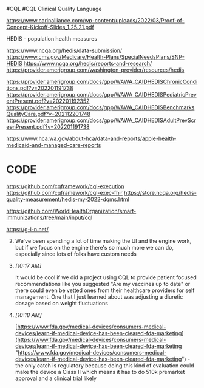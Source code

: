

#CQL
#CQL 
Clinical Quality Language

https://www.carinalliance.com/wp-content/uploads/2022/03/Proof-of-Concept-Kickoff-Slides_1.25.21.pdf

HEDIS - population health measures 

https://www.ncqa.org/hedis/data-submission/
https://www.cms.gov/Medicare/Health-Plans/SpecialNeedsPlans/SNP-HEDIS
https://www.ncqa.org/hedis/reports-and-research/
https://provider.amerigroup.com/washington-provider/resources/hedis

https://provider.amerigroup.com/docs/gpp/WAWA_CAIDHEDISChronicConditions.pdf?v=202201191738
https://provider.amerigroup.com/docs/gpp/WAWA_CAIDHEDISPediatricPreventPresent.pdf?v=202201192352
https://provider.amerigroup.com/docs/gpp/WAWA_CAIDHEDISBenchmarksQualityCare.pdf?v=202112201748
https://provider.amerigroup.com/docs/gpp/WAWA_CAIDHEDISAdultPrevScreenPresent.pdf?v=202201191738

https://www.hca.wa.gov/about-hca/data-and-reports/apple-health-medicaid-and-managed-care-reports


# CODE

https://github.com/cqframework/cql-execution
https://github.com/cqframework/cql-exec-fhir
https://store.ncqa.org/hedis-quality-measurement/hedis-my-2022-dqms.html

https://github.com/WorldHealthOrganization/smart-immunizations/tree/main/input/cql

https://g-i-n.net/


2.    
    We've been spending a lot of time making the UI and the engine work, but if we focus on the engine there's so much more we can do, especially since lots of folks have custom needs
    
3.  _[_10:17 AM_]_
    
    It would be cool if we did a project using CQL to provide patient focused recommendations like you suggested "Are my vaccines up to date" or there could even be vetted ones from their healthcare providers for self management. One that I just learned about was adjusting a diuretic dosage based on weight fluctuations
    
4.  _[_10:18 AM_]_
    
    [https://www.fda.gov/medical-devices/consumers-medical-devices/learn-if-medical-device-has-been-cleared-fda-marketing](https://www.fda.gov/medical-devices/consumers-medical-devices/learn-if-medical-device-has-been-cleared-fda-marketing "https://www.fda.gov/medical-devices/consumers-medical-devices/learn-if-medical-device-has-been-cleared-fda-marketing") - the only catch is regulatory because doing this kind of evaluation could make the device a Class II which means it has to do 510k premarket approval and a clinical trial likely